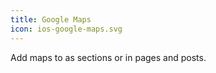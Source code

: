 ```yaml
---
title: Google Maps
icon: ios-google-maps.svg
---
```


Add maps to as sections or in pages and posts.
